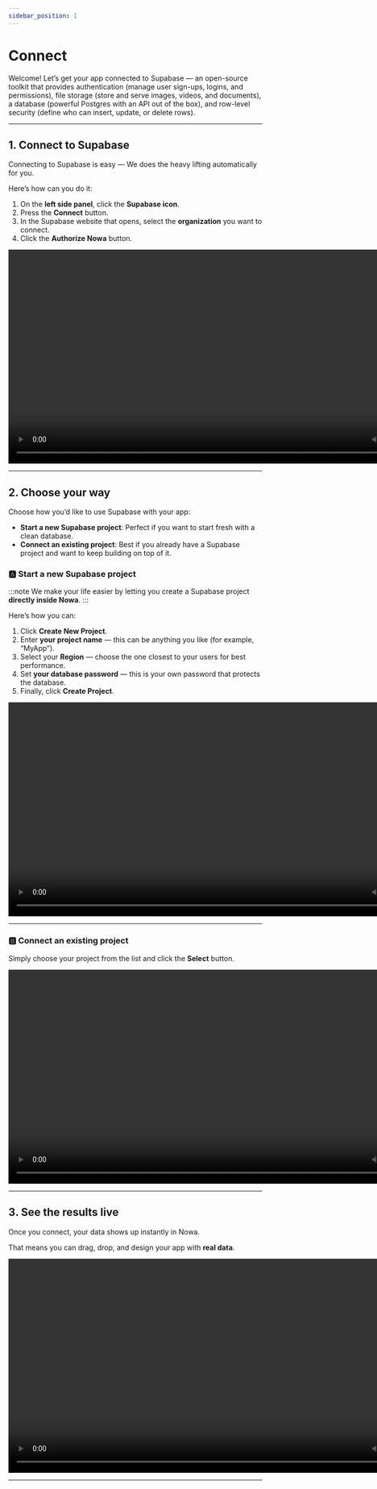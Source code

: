 ```yaml
---
sidebar_position: 1
---
```


# Connect

Welcome! Let’s get your app connected to Supabase — an open-source toolkit that provides authentication (manage user sign-ups, logins, and permissions), file storage (store and serve images, videos, and documents), a database (powerful Postgres with an API out of the box), and row-level security (define who can insert, update, or delete rows).

---

## 1️. Connect to Supabase
Connecting to Supabase is easy — We does the heavy lifting automatically for you.  

Here’s how can you do it:  
1. On the **left side panel**, click the **Supabase icon**.  
2. Press the **Connect** button.  
3. In the Supabase website that opens, select the **organization** you want to connect.  
4. Click the **Authorize Nowa** button.  

<video controls width="850">
  <source src="/videos/supabase/1.webm" type="video/mp4" />
  Your browser does not support the video tag.
</video>

---

## 2️. Choose your way  

 Choose how you’d like to use Supabase with your app:

- **Start a new Supabase project**: Perfect if you want to start fresh with a clean database.
- **Connect an existing project**: Best if you already have a Supabase project and want to keep building on top of it.


### 🅰️ Start a new Supabase project 

:::note
We make your life easier by letting you create a Supabase project **directly inside Nowa**.
:::

Here’s how you can:  
1. Click **Create New Project**.  
2. Enter **your project name** — this can be anything you like (for example, “MyApp”).  
3. Select your **Region** — choose the one closest to your users for best performance.  
4. Set **your database password** — this is your own password that protects the database. 
5. Finally, click **Create Project**.  

<video controls width="850">
  <source src="/videos/supabase/createproject.webm" type="video/mp4" />
  Your browser does not support the video tag.
</video>

---

### 🅱️ Connect an existing project    
Simply choose your project from the list and click the **Select** button.

<video controls width="850">
  <source src="/videos/supabase/selectproject.webm" type="video/mp4" />
  Your browser does not support the video tag.
</video> 

---

## 3️. See the results live  
Once you connect, your data shows up instantly in Nowa. 
 
That means you can drag, drop, and design your app with **real data**.  

<video controls width="850">
  <source src="/videos/supabase/3.webm" type="video/mp4" />
  Your browser does not support the video tag.
</video>

---